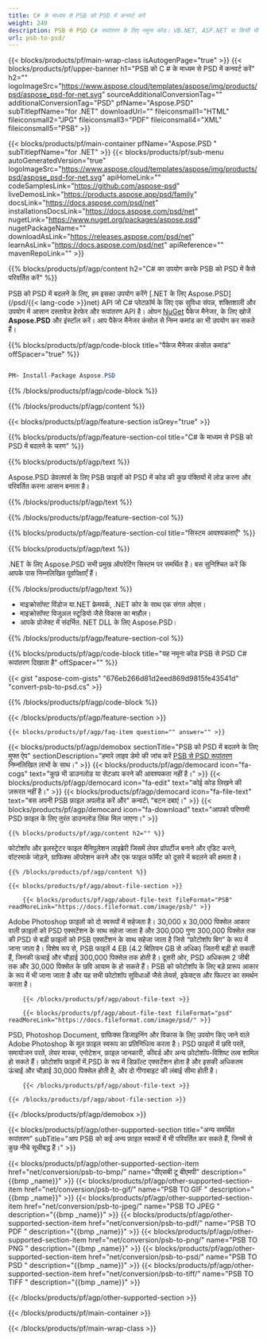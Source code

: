 ```yaml
---
title: C# के माध्यम से PSB को PSD में कनवर्ट करें
weight: 240
description: PSB से PSD C# रूपांतरण के लिए नमूना कोड। VB.NET, ASP.NET या किसी भी .NET आधारित एप्लिकेशन के भीतर PSD रूपांतरण के लिए बैच PSB फ़ाइलों के लिए API उदाहरण कोड का उपयोग करें।
url: psb-to-psd/
---
```


{{< blocks/products/pf/main-wrap-class isAutogenPage="true" >}}
{{< blocks/products/pf/upper-banner h1="PSB को C # के माध्यम से PSD में कनवर्ट करें" h2="" logoImageSrc="https://www.aspose.cloud/templates/aspose/img/products/psd/aspose_psd-for-net.svg" sourceAdditionalConversionTag="" additionalConversionTag="PSD" pfName="Aspose.PSD" subTitlepfName="for .NET" downloadUrl="" fileiconsmall1="HTML" fileiconsmall2="JPG" fileiconsmall3="PDF" fileiconsmall4="XML" fileiconsmall5="PSB" >}}

{{< blocks/products/pf/main-container pfName="Aspose.PSD " subTitlepfName="for .NET" >}}
{{< blocks/products/pf/sub-menu autoGeneratedVersion="true" logoImageSrc="https://www.aspose.cloud/templates/aspose/img/products/psd/aspose_psd-for-net.svg" apiHomeLink="" codeSamplesLink="https://github.com/aspose-psd" liveDemosLink="https://products.aspose.app/psd/family" docsLink="https://docs.aspose.com/psd/net" installationsDocsLink="https://docs.aspose.com/psd/net" nugetLink="https://www.nuget.org/packages/aspose.psd" nugetPackageName="" downloadAsLink="https://releases.aspose.com/psd/net" learnAsLink="https://docs.aspose.com/psd/net" apiReference="" mavenRepoLink="" >}}

{{% blocks/products/pf/agp/content h2="C# का उपयोग करके PSB को PSD में कैसे परिवर्तित करें" %}}

 PSB को PSD में बदलने के लिए, हम इसका उपयोग करेंगे
 [.NET के लिए Aspose.PSD](/psd/{{< lang-code >}}net) 
 API जो C# प्लेटफ़ॉर्म के लिए एक सुविधा संपन्न, शक्तिशाली और उपयोग में आसान दस्तावेज़ हेरफेर और रूपांतरण API है। ओपन
 [NuGet](https://www.nuget.org/packages/aspose.psd) 
 पैकेज मैनेजर, के लिए खोजें
 **Aspose.PSD** 
 और इंस्टॉल करें। आप पैकेज मैनेजर कंसोल से निम्न कमांड का भी उपयोग कर सकते हैं।

{{% blocks/products/pf/agp/code-block title="पैकेज मैनेजर कंसोल कमांड" offSpacer="true" %}}

```cs

PM> Install-Package Aspose.PSD

```

{{% /blocks/products/pf/agp/code-block %}}

{{% /blocks/products/pf/agp/content %}}

{{< blocks/products/pf/agp/feature-section isGrey="true" >}}

{{% blocks/products/pf/agp/feature-section-col title="C# के माध्यम से PSB को PSD में बदलने के चरण" %}}

{{% blocks/products/pf/agp/text %}}

 Aspose.PSD डेवलपर्स के लिए PSB फ़ाइलों को PSD में कोड की कुछ पंक्तियों में लोड करना और परिवर्तित करना आसान बनाता है।

{{% /blocks/products/pf/agp/text %}}

{{% /blocks/products/pf/agp/feature-section-col %}}

{{% blocks/products/pf/agp/feature-section-col title="सिस्टम आवश्यकताएँ" %}}

{{% blocks/products/pf/agp/text %}}

 .NET के लिए Aspose.PSD सभी प्रमुख ऑपरेटिंग सिस्टम पर समर्थित है। बस सुनिश्चित करें कि आपके पास निम्नलिखित पूर्वापेक्षाएँ हैं।

{{% /blocks/products/pf/agp/text %}}

- माइक्रोसॉफ्ट विंडोज या.NET फ्रेमवर्क, .NET कोर के साथ एक संगत ओएस।
- माइक्रोसॉफ्ट विजुअल स्टूडियो जैसे विकास का माहौल।
- आपके प्रोजेक्ट में संदर्भित. NET DLL के लिए Aspose.PSD।

{{% /blocks/products/pf/agp/feature-section-col %}}

{{% blocks/products/pf/agp/code-block title="यह नमूना कोड PSB से PSD C# रूपांतरण दिखाता है" offSpacer="" %}}

{{< gist "aspose-com-gists" "676eb266d81d2eed869d9815fe43541d" "convert-psb-to-psd.cs" >}}

{{% /blocks/products/pf/agp/code-block %}}

{{< /blocks/products/pf/agp/feature-section >}}

    {{< blocks/products/pf/agp/faq-item question="" answer="" >}}
 

<!-- aboutfile Starts -->

{{< blocks/products/pf/agp/demobox sectionTitle="PSB को PSD में बदलने के लिए मुफ्त ऐप" sectionDescription="हमारे लाइव डेमो की जांच करें [PSB से PSD रूपांतरण](https://products.aspose.app/psd/conversion/psb-to-psd) निम्नलिखित लाभों के साथ।" >}}
        {{< blocks/products/pf/agp/democard icon="fa-cogs" text="कुछ भी डाउनलोड या सेटअप करने की आवश्यकता नहीं है।" >}}
        {{< blocks/products/pf/agp/democard icon="fa-edit" text="कोई कोड लिखने की ज़रूरत नहीं है।" >}}
        {{< blocks/products/pf/agp/democard icon="fa-file-text" text="बस अपनी PSB फ़ाइल अपलोड करें और\" कन्वर्ट\ "बटन दबाएं।" >}}
        {{< blocks/products/pf/agp/democard icon="fa-download" text="आपको परिणामी PSD फ़ाइल के लिए तुरंत डाउनलोड लिंक मिल जाएगा।" >}}

    {{% blocks/products/pf/agp/content h2="" %}}

 फोटोशॉप और इलस्ट्रेटर फाइल मैनिपुलेशन लाइब्रेरी जिसमें लेयर प्रॉपर्टीज बनाने और एडिट करने, वॉटरमार्क जोड़ने, ग्राफिक्स ऑपरेशन करने और एक फाइल फॉर्मेट को दूसरे में बदलने की क्षमता है।



    {{% /blocks/products/pf/agp/content %}}

    {{< blocks/products/pf/agp/about-file-section >}}

        {{< blocks/products/pf/agp/about-file-text fileFormat="PSB" readMoreLink="https://docs.fileformat.com/image/psb/" >}}
Adobe Photoshop फ़ाइलों को दो स्वरूपों में सहेजता है। 30,000 x 30,000 पिक्सेल आकार वाली फ़ाइलों को PSD एक्सटेंशन के साथ सहेजा जाता है और 300,000 गुणा 300,000 पिक्सेल तक की PSD से बड़ी फ़ाइलों को PSB एक्सटेंशन के साथ सहेजा जाता है जिसे “फ़ोटोशॉप बिग” के रूप में जाना जाता है। विशेष रूप से, PSB फाइलें 4 EB (4.2 बिलियन GB से अधिक) जितनी बड़ी हो सकती हैं, जिनकी ऊंचाई और चौड़ाई 300,000 पिक्सेल तक होती है। दूसरी ओर, PSD अधिकतम 2 जीबी तक और 30,000 पिक्सेल के छवि आयाम के हो सकते हैं। PSB को फोटोशॉप के लिए बड़े प्रारूप आकार के रूप में भी जाना जाता है और यह सभी फोटोशॉप सुविधाओं जैसे लेयर्स, इफेक्ट्स और फिल्टर का समर्थन करता है।

        {{< /blocks/products/pf/agp/about-file-text >}}

        {{< blocks/products/pf/agp/about-file-text fileFormat="psd" readMoreLink="https://docs.fileformat.com/image/psd/" >}}
PSD, Photoshop Document, ग्राफिक्स डिजाइनिंग और विकास के लिए उपयोग किए जाने वाले Adobe Photoshop के मूल फ़ाइल स्वरूप का प्रतिनिधित्व करता है। PSD फ़ाइलों में छवि परतें, समायोजन परतें, लेयर मास्क, एनोटेशन, फ़ाइल जानकारी, कीवर्ड और अन्य फ़ोटोशॉप-विशिष्ट तत्व शामिल हो सकते हैं। फ़ोटोशॉप फ़ाइलों में.PSD के रूप में डिफ़ॉल्ट एक्सटेंशन होता है और इसकी अधिकतम ऊंचाई और चौड़ाई 30,000 पिक्सेल होती है, और दो गीगाबाइट की लंबाई सीमा होती है।

        {{< /blocks/products/pf/agp/about-file-text >}}

    {{< /blocks/products/pf/agp/about-file-section >}}

{{< /blocks/products/pf/agp/demobox >}}

<!-- aboutfile Ends -->

{{< blocks/products/pf/agp/other-supported-section title="अन्य समर्थित रूपांतरण" subTitle="आप PSB को कई अन्य फ़ाइल स्वरूपों में भी परिवर्तित कर सकते हैं, जिनमें से कुछ नीचे सूचीबद्ध हैं।" >}}

{{< blocks/products/pf/agp/other-supported-section-item href="net/conversion/psb-to-bmp/" name="पीएसबी टू बीएमपी" description="{{bmp _name}}" >}}
{{< blocks/products/pf/agp/other-supported-section-item href="net/conversion/psb-to-gif/" name="PSB TO GIF " description="{{bmp _name}}" >}}
{{< blocks/products/pf/agp/other-supported-section-item href="net/conversion/psb-to-jpeg/" name="PSB TO JPEG " description="{{bmp _name}}" >}}
{{< blocks/products/pf/agp/other-supported-section-item href="net/conversion/psb-to-pdf/" name="PSB TO PDF " description="{{bmp _name}}" >}}
{{< blocks/products/pf/agp/other-supported-section-item href="net/conversion/psb-to-png/" name="PSB TO PNG " description="{{bmp _name}}" >}}
{{< blocks/products/pf/agp/other-supported-section-item href="net/conversion/psb-to-psd/" name="PSB TO PSD " description="{{bmp _name}}" >}}
{{< blocks/products/pf/agp/other-supported-section-item href="net/conversion/psb-to-tiff/" name="PSB TO TIFF " description="{{bmp _name}}" >}}

{{< /blocks/products/pf/agp/other-supported-section >}}

{{< /blocks/products/pf/main-container >}}
    
{{< /blocks/products/pf/main-wrap-class >}}
